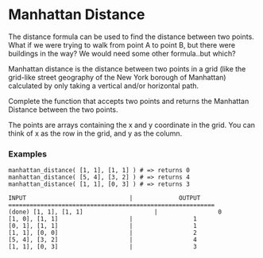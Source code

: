 # Manhattan Distance

The distance formula can be used to find the distance between two points. What if we were trying to walk from point A to point B, but there were buildings in the way? We would need some other formula..but which?

Manhattan distance is the distance between two points in a grid (like the grid-like street geography of the New York borough of Manhattan) calculated by only taking a vertical and/or horizontal path.

Complete the function that accepts two points and returns the Manhattan Distance between the two points.

The points are arrays containing the x and y coordinate in the grid. You can think of x as the row in the grid, and y as the column.

### Examples
```
manhattan_distance( [1, 1], [1, 1] ) # => returns 0
manhattan_distance( [5, 4], [3, 2] ) # => returns 4
manhattan_distance( [1, 1], [0, 3] ) # => returns 3
```

```
INPUT                             |             OUTPUT
==========================================================
(done) [1, 1], [1, 1]                    |                 0
[1, 0], [1, 1]                    |                 1
[0, 1], [1, 1]                    |                 1
[1, 1], [0, 0]                    |                 2
[5, 4], [3, 2]                    |                 4
[1, 1], [0, 3]                    |                 3
```
